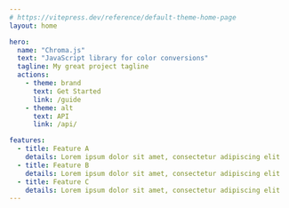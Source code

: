 ```yaml
---
# https://vitepress.dev/reference/default-theme-home-page
layout: home

hero:
  name: "Chroma.js"
  text: "JavaScript library for color conversions"
  tagline: My great project tagline
  actions:
    - theme: brand
      text: Get Started
      link: /guide
    - theme: alt
      text: API
      link: /api/

features:
  - title: Feature A
    details: Lorem ipsum dolor sit amet, consectetur adipiscing elit
  - title: Feature B
    details: Lorem ipsum dolor sit amet, consectetur adipiscing elit
  - title: Feature C
    details: Lorem ipsum dolor sit amet, consectetur adipiscing elit
---
```

